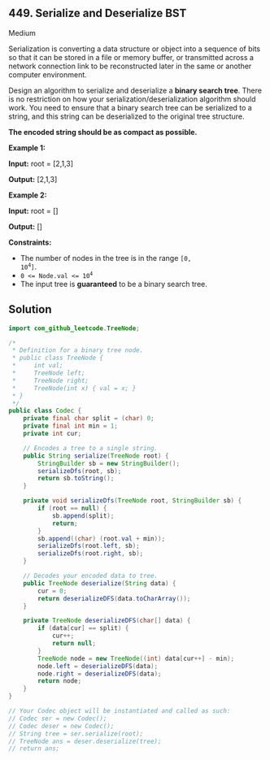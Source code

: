 ## 449\. Serialize and Deserialize BST

Medium

Serialization is converting a data structure or object into a sequence of bits so that it can be stored in a file or memory buffer, or transmitted across a network connection link to be reconstructed later in the same or another computer environment.

Design an algorithm to serialize and deserialize a **binary search tree**. There is no restriction on how your serialization/deserialization algorithm should work. You need to ensure that a binary search tree can be serialized to a string, and this string can be deserialized to the original tree structure.

**The encoded string should be as compact as possible.**

**Example 1:**

**Input:** root = [2,1,3]

**Output:** [2,1,3] 

**Example 2:**

**Input:** root = []

**Output:** [] 

**Constraints:**

*   The number of nodes in the tree is in the range <code>[0, 10<sup>4</sup>]</code>.
*   <code>0 <= Node.val <= 10<sup>4</sup></code>
*   The input tree is **guaranteed** to be a binary search tree.

## Solution

```java
import com_github_leetcode.TreeNode;

/*
 * Definition for a binary tree node.
 * public class TreeNode {
 *     int val;
 *     TreeNode left;
 *     TreeNode right;
 *     TreeNode(int x) { val = x; }
 * }
 */
public class Codec {
    private final char split = (char) 0;
    private final int min = 1;
    private int cur;

    // Encodes a tree to a single string.
    public String serialize(TreeNode root) {
        StringBuilder sb = new StringBuilder();
        serializeDfs(root, sb);
        return sb.toString();
    }

    private void serializeDfs(TreeNode root, StringBuilder sb) {
        if (root == null) {
            sb.append(split);
            return;
        }
        sb.append((char) (root.val + min));
        serializeDfs(root.left, sb);
        serializeDfs(root.right, sb);
    }

    // Decodes your encoded data to tree.
    public TreeNode deserialize(String data) {
        cur = 0;
        return deserializeDFS(data.toCharArray());
    }

    private TreeNode deserializeDFS(char[] data) {
        if (data[cur] == split) {
            cur++;
            return null;
        }
        TreeNode node = new TreeNode((int) data[cur++] - min);
        node.left = deserializeDFS(data);
        node.right = deserializeDFS(data);
        return node;
    }
}

// Your Codec object will be instantiated and called as such:
// Codec ser = new Codec();
// Codec deser = new Codec();
// String tree = ser.serialize(root);
// TreeNode ans = deser.deserialize(tree);
// return ans;
```